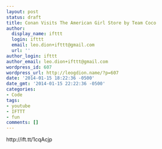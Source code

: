 ```yaml
---
layout: post
status: draft
title: Conan Visits The American Girl Store by Team Coco
author:
  display_name: ifttt
  login: ifttt
  email: leo.dion+ifttt@gmail.com
  url: ''
author_login: ifttt
author_email: leo.dion+ifttt@gmail.com
wordpress_id: 607
wordpress_url: http://leogdion.name/?p=607
date: '2014-01-15 18:22:36 -0500'
date_gmt: '2014-01-15 22:22:36 -0500'
categories:
- Code
tags:
- youtube
- IFTTT
- fun
comments: []
---
```

<p>http:&#47;&#47;ift.tt&#47;1cqAcjp</p>
